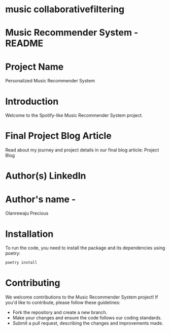 # music collaborativefiltering

# Music Recommender System - README
# Project Name
Personalized Music Recommender System

# Introduction
Welcome to the Spotify-like Music Recommender System project.


# Final Project Blog Article
Read about my journey and project details in our final blog article: Project Blog

# Author(s) LinkedIn
# Author's name - 
Olanrewaju Precious

# Installation
To run the code, you need to install the package and its dependencies using 
poetry:

```bash
poetry install
```
# Contributing
We welcome contributions to the Music Recommender System project! If you'd like to contribute, please follow these guidelines:

* Fork the repository and create a new branch.
* Make your changes and ensure the code follows our coding standards.
* Submit a pull request, describing the changes and improvements made.

